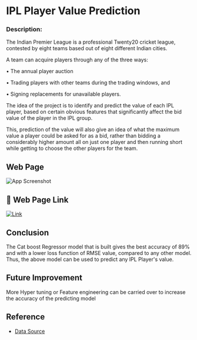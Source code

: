 
# IPL Player Value Prediction

### Description:
The Indian Premier League is a professional Twenty20 cricket league, contested by eight teams based out of eight different Indian cities. 

A team can acquire players through any of the three ways: 

•	The annual player auction

•	Trading players with other teams during the trading windows, and 

•	Signing replacements for unavailable players. 


The idea of the project is to identify and predict the value of each IPL player, based on certain obvious features that significantly affect the bid value of the player in the IPL group. 

This, prediction of the value will also give an idea of what the maximum value a player could be asked for as a bid, rather than bidding a considerably higher amount all on just one player and then running short while getting to choose the other players for the team. 






## Web Page

![App Screenshot](https://via.placeholder.com/468x300?text=App+Screenshot+Here)

  
## 🔗 Web Page Link
[![Link](https://img.shields.io/badge/my_portfolio-000?style=for-the-badge&logo=ko-fi&logoColor=white)](https://katherinempeterson.com/)

## Conclusion

The Cat boost Regressor model that is built gives the best accuracy of 89% and with a lower loss function of RMSE value, compared to any other model.
Thus, the above model can be used to predict any IPL Player's value. 
  
## Future Improvement

More Hyper tuning or Feature engineering can be carried over to increase the accuracy of the predicting model

  
## Reference 

 - [Data Source](http://www.cricmetric.com/ipl/ranks/)
 

  